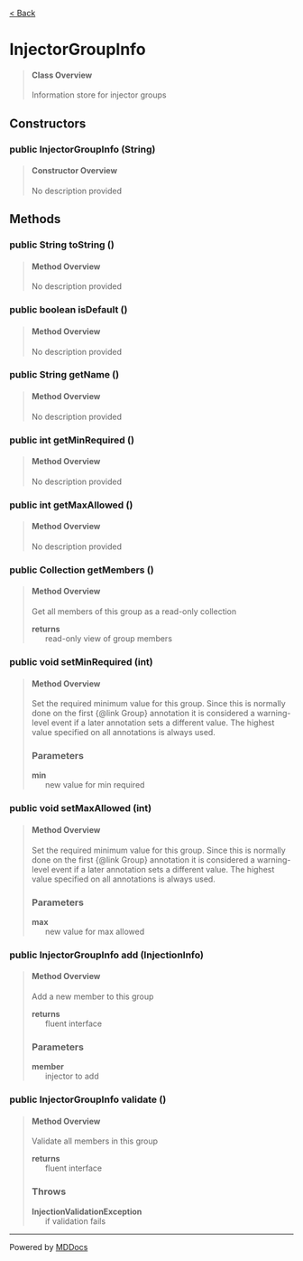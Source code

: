 [< Back](../README.md)
# InjectorGroupInfo #
>#### Class Overview ####
>Information store for injector groups
## Constructors ##
### public InjectorGroupInfo (String) ###
>#### Constructor Overview ####
>No description provided
>
## Methods ##
### public String toString () ###
>#### Method Overview ####
>No description provided
>
### public boolean isDefault () ###
>#### Method Overview ####
>No description provided
>
### public String getName () ###
>#### Method Overview ####
>No description provided
>
### public int getMinRequired () ###
>#### Method Overview ####
>No description provided
>
### public int getMaxAllowed () ###
>#### Method Overview ####
>No description provided
>
### public Collection getMembers () ###
>#### Method Overview ####
>Get all members of this group as a read-only collection
>
>**returns**<br />
>&nbsp;&nbsp;&nbsp;&nbsp;&nbsp;&nbsp;read-only view of group members
>
### public void setMinRequired (int) ###
>#### Method Overview ####
>Set the required minimum value for this group. Since this is normally
 done on the first {@link Group} annotation it is considered a
 warning-level event if a later annotation sets a different value. The
 highest value specified on all annotations is always used.
>
>### Parameters ###
>**min**<br />
>&nbsp;&nbsp;&nbsp;&nbsp;&nbsp;&nbsp;new value for min required
>
### public void setMaxAllowed (int) ###
>#### Method Overview ####
>Set the required minimum value for this group. Since this is normally
 done on the first {@link Group} annotation it is considered a
 warning-level event if a later annotation sets a different value. The
 highest value specified on all annotations is always used.
>
>### Parameters ###
>**max**<br />
>&nbsp;&nbsp;&nbsp;&nbsp;&nbsp;&nbsp;new value for max allowed
>
### public InjectorGroupInfo add (InjectionInfo) ###
>#### Method Overview ####
>Add a new member to this group
>
>**returns**<br />
>&nbsp;&nbsp;&nbsp;&nbsp;&nbsp;&nbsp;fluent interface
>
>### Parameters ###
>**member**<br />
>&nbsp;&nbsp;&nbsp;&nbsp;&nbsp;&nbsp;injector to add
>
### public InjectorGroupInfo validate () ###
>#### Method Overview ####
>Validate all members in this group
>
>**returns**<br />
>&nbsp;&nbsp;&nbsp;&nbsp;&nbsp;&nbsp;fluent interface
>
>### Throws ###
>**InjectionValidationException**<br />
>&nbsp;&nbsp;&nbsp;&nbsp;&nbsp;&nbsp;if validation fails
>

---
Powered by [MDDocs](https://github.com/VRCube/MDDocs)